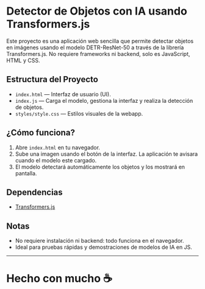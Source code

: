 # Detector de Objetos con IA usando Transformers.js

Este proyecto es una aplicación web sencilla que permite detectar objetos en imágenes usando el modelo DETR-ResNet-50 a través de la librería Transformers.js. No requiere frameworks ni backend, solo es JavaScript, HTML y CSS.

## Estructura del Proyecto

- `index.html` — Interfaz de usuario (UI).
- `index.js` — Carga el modelo, gestiona la interfaz y realiza la detección de objetos.
- `styles/style.css` — Estilos visuales de la webapp.

## ¿Cómo funciona?

1. Abre `index.html` en tu navegador.
2. Sube una imagen usando el botón de la interfaz. La aplicación te avisara cuando el modelo este cargado.
3. El modelo detectará automáticamente los objetos y los mostrará en pantalla.

## Dependencias
- [Transformers.js](https://xenova.github.io/transformers.js/)

## Notas
- No requiere instalación ni backend: todo funciona en el navegador.
- Ideal para pruebas rápidas y demostraciones de modelos de IA en JS.

---

<p align="center"><h1>Hecho con mucho ☕</h1></p>